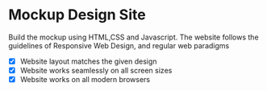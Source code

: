 # Mockup Design Site

Build the mockup using HTML,CSS and Javascript.
The website follows the guidelines of Responsive Web Design, and regular web paradigms

- [x]	Website layout matches the given design
- [x]	Website works seamlessly on all screen sizes
- [x]	Website works on all modern browsers
